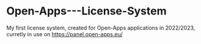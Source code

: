 # Open-Apps---License-System
My first license system, created for Open-Apps applications in 2022/2023, curretly in use on https://panel.open-apps.eu/
